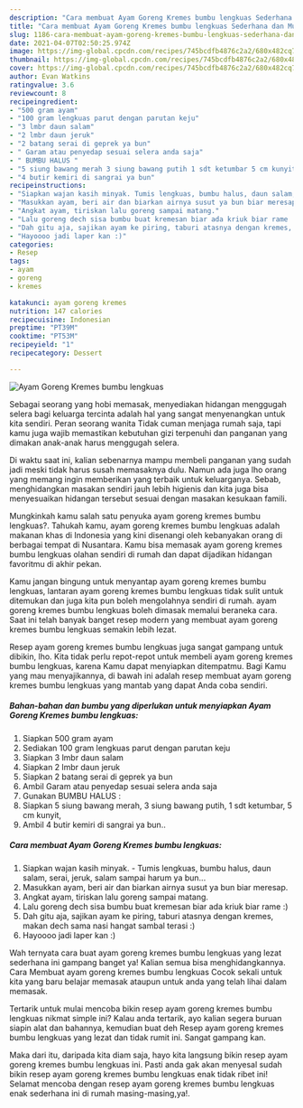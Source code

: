 ```yaml
---
description: "Cara membuat Ayam Goreng Kremes bumbu lengkuas Sederhana dan Mudah Dibuat"
title: "Cara membuat Ayam Goreng Kremes bumbu lengkuas Sederhana dan Mudah Dibuat"
slug: 1186-cara-membuat-ayam-goreng-kremes-bumbu-lengkuas-sederhana-dan-mudah-dibuat
date: 2021-04-07T02:50:25.974Z
image: https://img-global.cpcdn.com/recipes/745bcdfb4876c2a2/680x482cq70/ayam-goreng-kremes-bumbu-lengkuas-foto-resep-utama.jpg
thumbnail: https://img-global.cpcdn.com/recipes/745bcdfb4876c2a2/680x482cq70/ayam-goreng-kremes-bumbu-lengkuas-foto-resep-utama.jpg
cover: https://img-global.cpcdn.com/recipes/745bcdfb4876c2a2/680x482cq70/ayam-goreng-kremes-bumbu-lengkuas-foto-resep-utama.jpg
author: Evan Watkins
ratingvalue: 3.6
reviewcount: 8
recipeingredient:
- "500 gram ayam"
- "100 gram lengkuas parut dengan parutan keju"
- "3 lmbr daun salam"
- "2 lmbr daun jeruk"
- "2 batang serai di geprek ya bun"
- " Garam atau penyedap sesuai selera anda saja"
- " BUMBU HALUS "
- "5 siung bawang merah 3 siung bawang putih 1 sdt ketumbar 5 cm kunyit"
- "4 butir kemiri di sangrai ya bun"
recipeinstructions:
- "Siapkan wajan kasih minyak. Tumis lengkuas, bumbu halus, daun salam, serai, jeruk, salam sampai harum ya bun..."
- "Masukkan ayam, beri air dan biarkan airnya susut ya bun biar meresap."
- "Angkat ayam, tiriskan lalu goreng sampai matang."
- "Lalu goreng dech sisa bumbu buat kremesan biar ada kriuk biar rame :)"
- "Dah gitu aja, sajikan ayam ke piring, taburi atasnya dengan kremes, makan dech sama nasi hangat sambal terasi :)"
- "Hayoooo jadi laper kan :)"
categories:
- Resep
tags:
- ayam
- goreng
- kremes

katakunci: ayam goreng kremes 
nutrition: 147 calories
recipecuisine: Indonesian
preptime: "PT39M"
cooktime: "PT53M"
recipeyield: "1"
recipecategory: Dessert

---
```



![Ayam Goreng Kremes bumbu lengkuas](https://img-global.cpcdn.com/recipes/745bcdfb4876c2a2/680x482cq70/ayam-goreng-kremes-bumbu-lengkuas-foto-resep-utama.jpg)

Sebagai seorang yang hobi memasak, menyediakan hidangan menggugah selera bagi keluarga tercinta adalah hal yang sangat menyenangkan untuk kita sendiri. Peran seorang  wanita Tidak cuman menjaga rumah saja, tapi kamu juga wajib memastikan kebutuhan gizi terpenuhi dan panganan yang dimakan anak-anak harus menggugah selera.

Di waktu  saat ini, kalian sebenarnya mampu membeli panganan yang sudah jadi meski tidak harus susah memasaknya dulu. Namun ada juga lho orang yang memang ingin memberikan yang terbaik untuk keluarganya. Sebab, menghidangkan masakan sendiri jauh lebih higienis dan kita juga bisa menyesuaikan hidangan tersebut sesuai dengan masakan kesukaan famili. 



Mungkinkah kamu salah satu penyuka ayam goreng kremes bumbu lengkuas?. Tahukah kamu, ayam goreng kremes bumbu lengkuas adalah makanan khas di Indonesia yang kini disenangi oleh kebanyakan orang di berbagai tempat di Nusantara. Kamu bisa memasak ayam goreng kremes bumbu lengkuas olahan sendiri di rumah dan dapat dijadikan hidangan favoritmu di akhir pekan.

Kamu jangan bingung untuk menyantap ayam goreng kremes bumbu lengkuas, lantaran ayam goreng kremes bumbu lengkuas tidak sulit untuk ditemukan dan juga kita pun boleh mengolahnya sendiri di rumah. ayam goreng kremes bumbu lengkuas boleh dimasak memalui beraneka cara. Saat ini telah banyak banget resep modern yang membuat ayam goreng kremes bumbu lengkuas semakin lebih lezat.

Resep ayam goreng kremes bumbu lengkuas juga sangat gampang untuk dibikin, lho. Kita tidak perlu repot-repot untuk membeli ayam goreng kremes bumbu lengkuas, karena Kamu dapat menyiapkan ditempatmu. Bagi Kamu yang mau menyajikannya, di bawah ini adalah resep membuat ayam goreng kremes bumbu lengkuas yang mantab yang dapat Anda coba sendiri.

<!--inarticleads1-->

##### Bahan-bahan dan bumbu yang diperlukan untuk menyiapkan Ayam Goreng Kremes bumbu lengkuas:

1. Siapkan 500 gram ayam
1. Sediakan 100 gram lengkuas parut dengan parutan keju
1. Siapkan 3 lmbr daun salam
1. Siapkan 2 lmbr daun jeruk
1. Siapkan 2 batang serai di geprek ya bun
1. Ambil  Garam atau penyedap sesuai selera anda saja
1. Gunakan  BUMBU HALUS :
1. Siapkan 5 siung bawang merah, 3 siung bawang putih, 1 sdt ketumbar, 5 cm kunyit,
1. Ambil 4 butir kemiri di sangrai ya bun..




<!--inarticleads2-->

##### Cara membuat Ayam Goreng Kremes bumbu lengkuas:

1. Siapkan wajan kasih minyak. - Tumis lengkuas, bumbu halus, daun salam, serai, jeruk, salam sampai harum ya bun...
1. Masukkan ayam, beri air dan biarkan airnya susut ya bun biar meresap.
1. Angkat ayam, tiriskan lalu goreng sampai matang.
1. Lalu goreng dech sisa bumbu buat kremesan biar ada kriuk biar rame :)
1. Dah gitu aja, sajikan ayam ke piring, taburi atasnya dengan kremes, makan dech sama nasi hangat sambal terasi :)
1. Hayoooo jadi laper kan :)




Wah ternyata cara buat ayam goreng kremes bumbu lengkuas yang lezat sederhana ini gampang banget ya! Kalian semua bisa menghidangkannya. Cara Membuat ayam goreng kremes bumbu lengkuas Cocok sekali untuk kita yang baru belajar memasak ataupun untuk anda yang telah lihai dalam memasak.

Tertarik untuk mulai mencoba bikin resep ayam goreng kremes bumbu lengkuas nikmat simple ini? Kalau anda tertarik, ayo kalian segera buruan siapin alat dan bahannya, kemudian buat deh Resep ayam goreng kremes bumbu lengkuas yang lezat dan tidak rumit ini. Sangat gampang kan. 

Maka dari itu, daripada kita diam saja, hayo kita langsung bikin resep ayam goreng kremes bumbu lengkuas ini. Pasti anda gak akan menyesal sudah bikin resep ayam goreng kremes bumbu lengkuas enak tidak ribet ini! Selamat mencoba dengan resep ayam goreng kremes bumbu lengkuas enak sederhana ini di rumah masing-masing,ya!.

